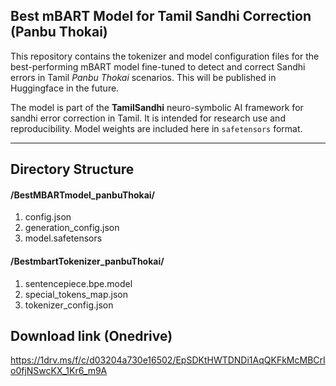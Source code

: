 ## Best mBART Model for Tamil Sandhi Correction (Panbu Thokai)

This repository contains the tokenizer and model configuration files for the best-performing mBART model fine-tuned to detect and correct Sandhi errors in Tamil *Panbu Thokai* scenarios. This will be published in Huggingface in the future.

The model is part of the **TamilSandhi** neuro-symbolic AI framework for sandhi error correction in Tamil. It is intended for research use and reproducibility. Model weights are included here in `safetensors` format.

---

## Directory Structure
#### /BestMBARTmodel_panbuThokai/

1. config.json
2. generation_config.json
3. model.safetensors

#### /BestmbartTokenizer_panbuThokai/
1. sentencepiece.bpe.model
2. special_tokens_map.json
3. tokenizer_config.json

## Download link (Onedrive)
https://1drv.ms/f/c/d03204a730e16502/EpSDKtHWTDNDi1AqQKFkMcMBCrIo0fjNSwcKX_1Kr6_m9A
